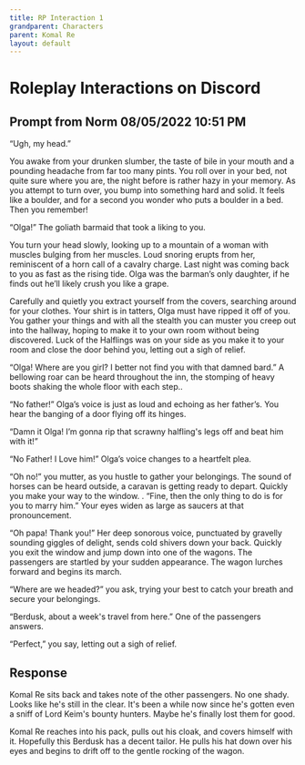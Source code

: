 ```yaml
---
title: RP Interaction 1
grandparent: Characters
parent: Komal Re
layout: default
---
```


# Roleplay Interactions on Discord
## Prompt from Norm 08/05/2022 10:51 PM
 
“Ugh, my head.” 

You awake from your drunken slumber, the taste of bile in your mouth and a pounding headache from far too many pints. You roll over in your bed, not quite sure where you are, the night before is rather hazy in your memory.  As you attempt to turn over, you bump into something hard and solid.  It feels like a boulder, and for a second you wonder who puts a boulder in a bed.  Then you remember!

“Olga!” The goliath barmaid that took a liking to you.

You turn your head slowly, looking up to a mountain of a woman with muscles bulging from her muscles.  Loud snoring erupts from her, reminiscent of a horn call of a cavalry charge. Last night was coming back to you as fast as the rising tide.  Olga was the barman’s only daughter, if he finds out he’ll likely crush you like a grape.

Carefully and quietly you extract yourself from the covers, searching around for your clothes.  Your shirt is in tatters, Olga must have ripped it off of you.  You gather your things and with all the stealth you can muster you creep out into the hallway, hoping to make it to your own room without being discovered.  Luck of the Halflings was on your side as you make it to your room and close the door behind you, letting out a sigh of relief.

“Olga!  Where are you girl?  I better not find you with that damned bard.”  A bellowing roar can be heard throughout the inn, the stomping of heavy boots shaking the whole floor with each step..

“No father!” Olga’s voice is just as loud and echoing as her father’s.  You hear the banging of a door flying off its hinges.

“Damn it Olga!  I’m gonna rip that scrawny halfling's legs off and beat him with it!”

“No Father!  I Love him!” Olga’s voice changes to a heartfelt plea.

“Oh no!” you mutter, as you hustle to gather your belongings.  The sound of horses can be heard outside, a caravan is getting ready to depart.  Quickly you make your way to the window.
.
“Fine, then the only thing to do is for you to marry him.”  Your eyes widen as large as saucers at that pronouncement.

“Oh papa! Thank you!” Her deep sonorous voice, punctuated by gravelly sounding giggles of delight, sends cold shivers down your back.  Quickly you exit the window and jump down into one of the wagons.  The passengers are startled by your sudden appearance.  The wagon lurches forward and begins its march.

“Where are we headed?” you ask, trying your best to catch your breath and secure your belongings.

“Berdusk, about a week's travel from here.” One of the passengers answers.

“Perfect,” you say, letting out a sigh of relief.

## Response
Komal Re sits back and takes note of the other passengers. No one shady. Looks like he's still in the clear. It's been a while now since he's gotten even a sniff of Lord Keim's bounty hunters. Maybe he's finally lost them for good.

Komal Re reaches into his pack, pulls out his cloak, and covers himself with it. Hopefully this Berdusk has a decent tailor. He pulls his hat down over his eyes and begins to drift off to the gentle rocking of the wagon.
